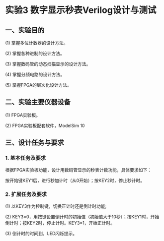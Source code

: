 # 实验3  数字显示秒表Verilog设计与测试
## 一、实验目的
(1)	掌握多位计数器的设计方法。

(2)	掌握各种进制的设计方法。

(3)	掌握数码管的动态扫描显示的设计方法。

(4)	掌握分频电路的设计方法。

(5)	掌握FPGA的层次化设计方法。

## 二、实验主要仪器设备
(1)	FPGA实验板。

(2)	FPGA实验板配套软件，ModelSim 10

## 三、设计任务与要求
### 1. 基本任务及要求
根据FPGA实验板功能，设计用数码管显示的秒表计数功能，具体要求如下：

按开始键KEY1后，进行秒加计时（从0开始）；按KEY2时，停止秒计时。

### 2. 扩展任务及要求
(1)	以KEY3作为控制键，切换正计时还是倒计时功能;

(2)	KEY3=0，用按键设置倒计时的初始值（初始值大于10秒）；按KEY1时，开始倒计时；按KEY2时，停止计时。KEY3=1，开始正计时。

(3)	倒计时的时间到，LED闪烁提示。
